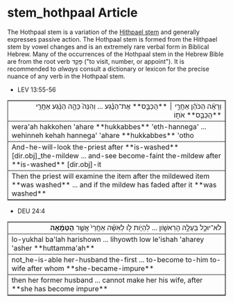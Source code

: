 # stem_hothpaal Article
The Hothpaal stem is a variation of the [Hithpael stem](https://git.door43.org/Door43/en-uhg/src/master/content/stem_piel/02.md) and generally expresses passive action.  The Hothpaal stem is formed from the Hithpael stem by vowel changes and is an extremely rare verbal form in Biblical Hebrew. Many of the occurrences of the Hothpaal stem in the Hebrew Bible are from the root verb פָּקַד ("to visit, number, or appoint"). It is recommended to *always* consult a dictionary or lexicon for the precise nuance of any verb in the Hothpaal stem.

* LEV 13:55-56
<table border="1" class="docutils">
<colgroup>
<col width="100%" />
</colgroup>
<tbody valign="top">
<tr class="row-odd" align="right"><td>וְרָאָ֨ה הַכֹּהֵ֜ן אַחֲרֵ֣י ׀ **הֻכַּבֵּ֣ס** אֶת־הַנֶּ֗גַע ... וְהִנֵּה֙ כֵּהָ֣ה הַנֶּ֔גַע אַחֲרֵ֖י **הֻכַּבֵּ֣ס** אֹת֑וֹ</td>
</tr>
<tr class="row-even"><td>wera'ah hakkohen 'ahare **hukkabbes** 'eth-hannega' ... wehinneh kehah hannega' 'ahare **hukkabbes** 'otho</td>
</tr>
<tr class="row-odd"><td>And-he-will-look the-priest after **is-washed** [dir.obj]_the-mildew ... and-see become-faint the-mildew after **is-washed** [dir.obj]-it</td>
</tr>
<tr class="row-even"><td>Then the priest will examine the item after the mildewed item **was washed** ... and if the mildew has faded after it **was washed**</td>
</tr>
</tbody>
</table>

* DEU 24:4
<table border="1" class="docutils">
<colgroup>
<col width="100%" />
</colgroup>
<tbody valign="top">
<tr class="row-odd" align="right"><td>לֹא־יוּכַ֣ל בַּעְלָ֣הּ הָרִאשֹׁ֣ון ... לִהְיֹ֧ות לֹ֣ו לְאִשָּׁ֗ה אַחֲרֵי֙ אֲשֶׁ֣ר <b>הֻטַּמָּ֔אָה</b></td>
</tr>
<tr class="row-even"><td>lo-yukhal ba'lah harishown ... lihyowth low le'ishah 'aharey 'asher **huttamma'ah**</td>
</tr>
<tr class="row-odd"><td>not_he-is-able her-husband the-first ... to-become to-him to-wife after whom **she-became-impure**</td>
</tr>
<tr class="row-even"><td>then her former husband ... cannot make her his wife, after **she has become impure**</td>
</tr>
</tbody>
</table>